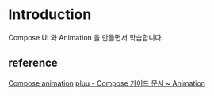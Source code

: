 # Introduction

Compose UI 와 Animation 을 만들면서 학습합니다.

## reference
[Compose animation](https://developer.android.com/develop/ui/compose/animation/introduction?hl=ko)
[pluu - Compose 가이드 문서 ~ Animation
](https://pluu.github.io/blog/android/2024/06/06/compose/)